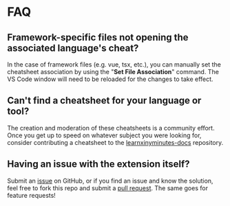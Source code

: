 # FAQ

## Framework-specific files not opening the associated language's cheat?
In the case of framework files (e.g. vue, tsx, etc.), you can manually set the cheatsheet association by using the "**Set File Association**" command. The VS Code window will need to be reloaded for the changes to take effect.

## Can't find a cheatsheet for your language or tool?
The creation and moderation of these cheatsheets is a community effort. Once you get up to speed on whatever subject you were looking for, consider contributing a cheatsheet to the [learnxinyminutes-docs](https://github.com/adambard/learnxinyminutes-docs) repository.

## Having an issue with the extension itself?
Submit an [issue](https://github.com/mujundi/vscode-learnxinyminutes/issues) on GitHub, or if you find an issue and know the solution, feel free to fork this repo and submit a [pull request](https://github.com/mujundi/vscode-learnxinyminutes/pulls). The same goes for feature requests!
